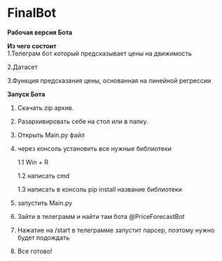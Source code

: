 # FinalBot

**Рабочая версия Бота**

**Из чего состоит**   
   1.Телеграм бот который предсказывает цены на движимость

   2.Датасет

   3.Функция предсказания цены, основанная на линейной регрессии


**Запуск Бота**

1. Скачать zip архив.
2. Разархивировать себе на стол или в папку.
3. Открыть Main.py файл
4. через консоль установить все нужные библиотеки

   1.1 Win + R

   1.2 написать cmd

   1.3 написать в консоль pip install название библиотеки
6. запустить Main.py
7. Зайти в телеграмм и найти там бота @PriceForecastBot
8. Нажатие на /start в телеграмме запустит парсер, поэтому нужно будет подождать
9. Все готово!
